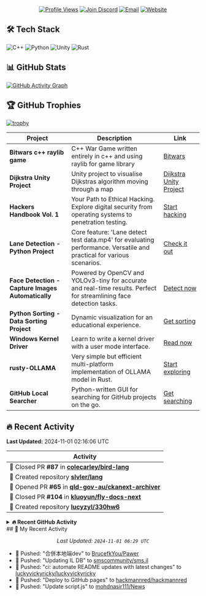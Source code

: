 <div align="center">

[![Profile Views](https://komarev.com/ghpvc/?username=mbn-code&style=flat-square&color=blueviolet)](https://github.com/mbn-code)
[![Join Discord](https://img.shields.io/discord/6qMBfyC9Hy?label=Join%20Discord&logo=discord&style=flat-square&color=5865F2)](https://discord.gg/6qMBfyC9Hy)
[![Email](https://img.shields.io/badge/Email-malthe@mbn--code.dk-ff5757?style=flat-square&logo=gmail&logoColor=white)](mailto:malthe@mbn-code.dk)
[![Website](https://img.shields.io/badge/Visit-My%20Website-1abc9c?style=flat-square)](https://mbn-code.dk)

</div>

## 🛠️ Tech Stack

![C++](https://img.shields.io/badge/-C++-00599C?style=flat-square&logo=c%2B%2B)
![Python](https://img.shields.io/badge/-Python-3776AB?style=flat-square&logo=python&logoColor=white)
![Unity](https://img.shields.io/badge/-Unity-000000?style=flat-square&logo=unity)
![Rust](https://img.shields.io/badge/-Rust-000000?style=flat-square&logo=rust)

## 📊 GitHub Stats

[![GitHub Activity Graph](https://github-readme-activity-graph.vercel.app/graph?username=mbn-code&theme=github-compact)](https://github.com/ashutosh00710/github-readme-activity-graph)

## 🏆 GitHub Trophies

[![trophy](https://github-profile-trophy.vercel.app/?username=mbn-code&theme=onedark)](https://github.com/ryo-ma/github-profile-trophy)

| **Project** | **Description** | **Link** |
| --- | --- | --- |
| **Bitwars c++ raylib game** | C++ War Game written entirely in c++ and using raylib for game library | [Bitwars](https://github.com/mbn-code/Bitwars) |
| **Dijkstra Unity Project** | Unity project to visualise Dijkstras algorithm moving through a map | [Dijkstra Unity Project](https://github.com/mbn-code/Dijkstra) |
| **Hackers Handbook Vol. 1** | Your Path to Ethical Hacking. Explore digital security from operating systems to penetration testing. | [Start hacking](https://github.com/mbn-code/Hackers-Handbook-Vol-1) |
| **Lane Detection - Python Project** | Core feature: 'Lane detect test data.mp4' for evaluating performance. Versatile and practical for various scenarios. | [Check it out](https://github.com/mbn-code/LaneDetectionPython) |
| **Face Detection - Capture Images Automatically** | Powered by OpenCV and YOLOv3-tiny for accurate and real-time results. Perfect for streamlining face detection tasks. | [Detect now](https://github.com/mbn-code/PhotoFaceDetect) |
| **Python Sorting - Data Sorting Project** | Dynamic visualization for an educational experience. | [Get sorting](https://github.com/mbn-code/PySort) |
| **Windows Kernel Driver** | Learn to write a kernel driver with a user mode interface. | [Read now](https://github.com/mbn-code/The-Kernel-Driver-Guide-External) |
| **rusty-OLLAMA** | Very simple but efficient multi-platform implementation of OLLAMA model in Rust. | [Start exploring](https://github.com/mbn-code/rusty-OLLAMA) |
| **GitHub Local Searcher** | Python-written GUI for searching for GitHub projects on the go. | [Get searching](https://github.com/mbn-code/GitSearch) |



## 🔥 Recent Activity

**Last Updated:** 2024-11-01 02:16:06 UTC

| Activity |
| --- |
| 🔀 Closed PR **#87** in **[colecarley/bird-lang](https://github.com/colecarley/bird-lang)** |
| 📂 Created repository **[slvler/lang](https://github.com/slvler/lang)** |
| 🔀 Opened PR **#65** in **[qld-gov-au/ckanext-archiver](https://github.com/qld-gov-au/ckanext-archiver)** |
| 🔀 Closed PR **#104** in **[kluoyun/fly-docs-next](https://github.com/kluoyun/fly-docs-next)** |
| 📂 Created repository **[lucyzyl/330hw6](https://github.com/lucyzyl/330hw6)** |


<details>
<summary><b>🔥 Recent GitHub Activity</b></summary>

<div align='center'>

🕐 Last Updated: `2024-11-01 02:17 UTC`

</div>

<table>
<tr><td width='100%'>

▪️ 💻 Pushed code to [chaijunkin/awesome-stars](https://github.com/chaijunkin/awesome-stars)
▪️ 💻 Pushed code to [Douriann/RED_BIBLIO](https://github.com/Douriann/RED_BIBLIO)
▪️ 💻 Pushed code to [GuruCICDCanary-Beta/CICDCanary](https://github.com/GuruCICDCanary-Beta/CICDCanary)
▪️ 💻 Pushed code to [web3bio/data_service](https://github.com/web3bio/data_service)
▪️ 💻 Pushed code to [rwc3030/morphvox_studio_pro_1001](https://github.com/rwc3030/morphvox_studio_pro_1001)

</td></tr>
</table>

</details>
## 🎯 My Recent Activity

<div align='center'>

*Last Updated: `2024-11-01 06:29 UTC`*

</div>

- 🚀 Pushed: "合併本地端dev" to [BrucefkYou/Pawer](https://github.com/BrucefkYou/Pawer)
- 🚀 Pushed: "Updating IL DB" to [smscommunity/sms.il](https://github.com/smscommunity/sms.il)
- 🚀 Pushed: "ci: automate README updates with latest changes" to [luckyvickyricky/luckyvickyricky](https://github.com/luckyvickyricky/luckyvickyricky)
- 🚀 Pushed: "Deploy to GitHub pages" to [hackmannred/hackmannred](https://github.com/hackmannred/hackmannred)
- 🚀 Pushed: "Update script.js" to [mohdnasir111/News](https://github.com/mohdnasir111/News)
